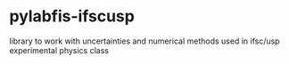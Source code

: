 # pylabfis-ifscusp
library to work with uncertainties and numerical methods used in ifsc/usp experimental physics class
